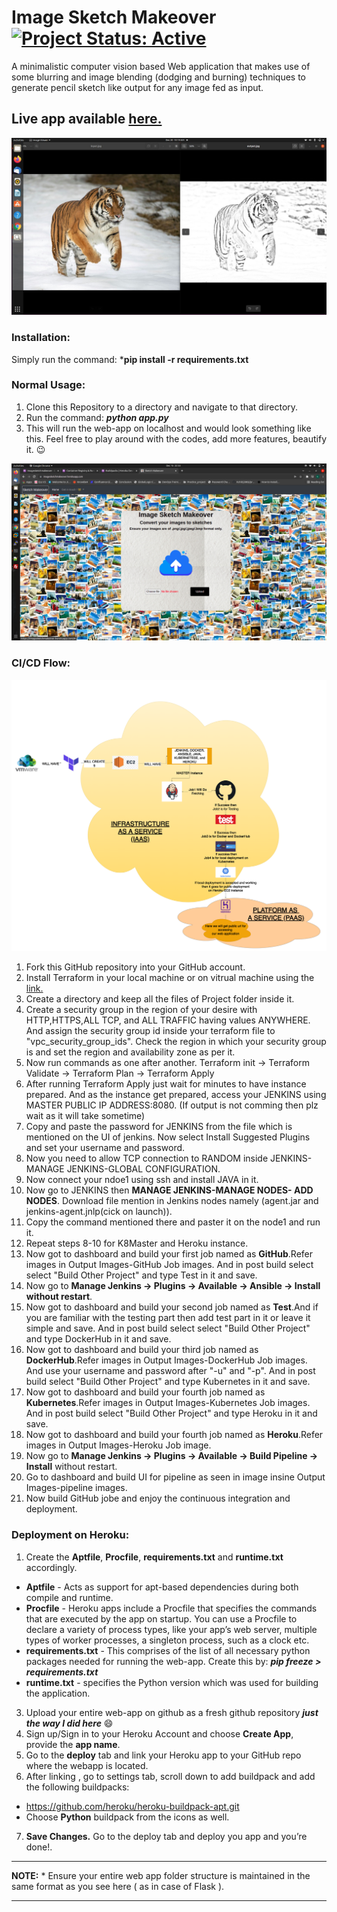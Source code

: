 # Image Sketch Makeover [![Project Status: Active](https://www.repostatus.org/badges/latest/active.svg)](https://www.repostatus.org/#active)

A minimalistic computer vision based Web application that makes use of some blurring and image blending (dodging and burning) techniques to generate pencil sketch like output for any image fed as input.
## Live app available [here.](https://imagesketchmakeover.herokuapp.com/)

![](https://raw.githubusercontent.com/Kshitij3003/DevOps-Project/master/Ouput%20Images/Sketch%20Image.jpeg)


### Installation:
Simply run the command: ***pip install -r requirements.txt** 

### Normal Usage:
1. Clone this Repository to a directory and navigate to that directory.
2. Run the command: ***python app.py***
3. This will run the web-app on localhost and would look something like this. Feel free to play around with the codes, add more features, beautify it. :wink:

![1](https://raw.githubusercontent.com/Kshitij3003/DevOps-Project/master/Ouput%20Images/publically.png)

### CI/CD Flow:
![](https://raw.githubusercontent.com/Kshitij3003/DevOps-Project/master/Final%20Diagram.drawio%20(1).png)
1. Fork this GitHub repository into your GitHub account.
2. Install Terraform in your local machine or on vitrual machine using the <a href="https://k21academy.com/terraform-iac/terraform-installation-overview/">link.</a>
3. Create a directory and keep all the files of Project folder inside it.
4. Create a security group in the region of your desire with HTTP,HTTPS,ALL TCP, and ALL TRAFFIC having values ANYWHERE. And assign the security group id inside your terraform file to "vpc_security_group_ids". Check the region in which your security group is and set the region and availability zone as per it.
5. Now run commands as one after another. Terraform init -> Terraform Validate -> Terraform Plan -> Terraform Apply
6. After running Terraform Apply just wait for minutes to have instance prepared. And as the instance get prepared, access your JENKINS using MASTER PUBLIC IP ADDRESS:8080. (If output is not comming then plz wait as it will take sometime)
7. Copy and paste the password for JENKINS from the file which is mentioned on the UI of jenkins. Now select Install Suggested Plugins and set your username and password.
8.  Now you need to allow TCP connection to RANDOM inside JENKINS-MANAGE JENKINS-GLOBAL CONFIGURATION.
9.  Now connect your ndoe1 using ssh and install JAVA in it.
10. Now go to JENKINS then <b>MANAGE JENKINS-MANAGE NODES- ADD NODES</b>. Download file mention in Jenkins nodes namely (agent.jar and jenkins-agent.jnlp(cick on launch)).
11. Copy the command mentioned there and paster it on the node1 and run it.
12. Repeat steps 8-10 for K8Master and Heroku instance.
13. Now got to dashboard and build your first job named as <b>GitHub</b>.Refer images in Output Images-GitHub Job images. And in post build select select "Build Other Project" and type Test in it and save.
14. Now go to <b> Manage Jenkins -> Plugins -> Available -> Ansible -> Install without restart</b>.
 15. Now got to dashboard and build your second job named as <b>Test</b>.And if you are familiar with the testing part then add test part in it or leave it simple and save. And in post build select select "Build Other Project" and type DockerHub in it and save.
 16. Now got to dashboard and build your third job named as <b>DockerHub</b>.Refer images in Output Images-DockerHub Job images. And use your username and password after "-u" and "-p". And in post build select "Build Other Project" and type Kubernetes in it and save.
 17. Now got to dashboard and build your fourth job named as <b>Kubernetes</b>.Refer images in Output Images-Kubernetes Job images. And in post build select "Build Other Project" and type Heroku in it and save.
17. Now got to dashboard and build your fourth job named as <b>Heroku</b>.Refer images in Output Images-Heroku Job image.
18. Now go to <b> Manage Jenkins -> Plugins -> Available -> Build Pipeline -> Install</b> without restart.
19. Go to dashboard and build UI for pipeline as seen in image insine Output Images-pipeline images.
20. Now build GitHub jobe and enjoy the continuous integration and deployment.
 

### Deployment on Heroku:
1. Create the **Aptfile**, **Procfile**, **requirements.txt** and **runtime.txt** accordingly.
  * **Aptfile** - Acts as support for apt-based dependencies during both compile and runtime.
  * **Procfile** - Heroku apps include a Procfile that specifies the commands that are executed by the app on startup. You can use a Procfile to declare a variety of process types, like your app’s web server, multiple types of worker processes, a singleton process, such as a clock etc.
  * **requirements.txt** - This comprises of the list of all necessary python packages needed for running the web-app. Create this by: ***pip freeze > requirements.txt***
  * **runtime.txt** - specifies the Python version which was used for building the application.

3. Upload your entire web-app on github as a fresh github repository ___just the way I did here___ :smile:
4. Sign up/Sign in to your Heroku Account and choose **Create App**, provide the **app name**.
5. Go to the **deploy** tab and link your Heroku app to your GitHub repo where the webapp is located.
6. After linking , go to settings tab, scroll down to add buildpack and add the following buildpacks:
  * https://github.com/heroku/heroku-buildpack-apt.git
  * Choose **Python** buildpack from the icons as well.

7. **Save Changes.** Go to the deploy tab and deploy you app and you’re done!.

<hr>
<b>NOTE:</b>
 *  Ensure your entire web app folder structure is maintained in the same format as you see here ( as in case of Flask ).
<hr>
